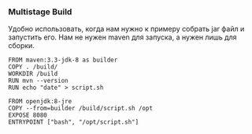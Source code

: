 ### Multistage Build
Удобно использовать, когда нам нужно к примеру собрать jar файл и запустить его. Нам не нужен maven для запуска, а нужен лишь для сборки.
```
FROM maven:3.3-jdk-8 as builder
COPY . /build/
WORKDIR /build
RUN mvn --version
RUN echo "date" > script.sh

FROM openjdk:8-jre
COPY --from=builder /build/script.sh /opt
EXPOSE 8080
ENTRYPOINT ["bash", "/opt/script.sh"]
```
